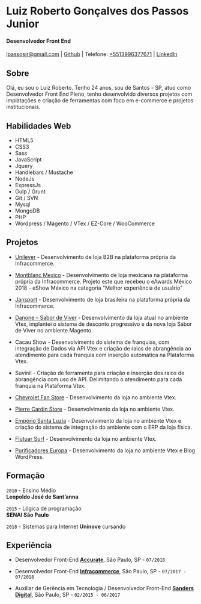 # Luiz Roberto Gonçalves dos Passos Junior

#### Desenvolvedor Front End

[lpassosjr@gmail.com](mailto:lpassosjr@gmail.com) | [Github](http://github.com/lpassosjr) | Telefone: [+5513996377671](tel:+5513996377671) | [LinkedIn]( https://www.linkedin.com/in/luiz-roberto-g-dos-passos-junior-55a891109/)


## Sobre

Olá, eu sou o Luiz Roberto.
Tenho 24 anos, sou de Santos - SP, atuo como Desenvolvedor Front End Pleno, tenho desenvolvido diversos projetos com implatações e criação de ferramentas com foco em e-commerce e projetos institucionais.

## Habilidades Web

*   HTML5
*   CSS3
*   Sass
*   JavaScript
*   Jquery
*   Handlebars / Mustache
*   NodeJs
*   ExpressJs
*   Gulp / Grunt 
*   Git / SVN
*   Mysql
*   MongoDB
*   PHP
*   Wordpress / Magento / VTex / EZ-Core / WooCommerce

## Projetos

* [Unilever](http://www.compraunilever.com.br/) - Desenvolvimento de loja B2B na plataforma própria da Infracommerce.

* [Montblanc Mexico](http://www.montblanc.com.mx/) - Desenvolvimento de loja mexicana na plataforma própria da Infracommerce. Projeto este que recebeu o eAwards México 2018 - eShow México na categoria "Melhor experiência de usuário"

* [Jansport](http://www.jansport.com.br/) - Desenvolvimento de loja brasileira na plataforma própria da Infracommerce.

* [Danone – Sabor de Viver](http://www.sabordeviver.com.br/) - Desenvolvimento da loja atual no ambiente Vtex, implantei o sistema de desconto progressivo e da nova loja Sabor de Viver no ambiente Magento.

* Cacau Show - Desenvolvimento do sistema de franquias, com integração de Dados via API Vtex e criação de raios de abrangência ao atendimento para cada franquia com inserção automática na Plataforma Vtex.

* Suvinil - Criação de ferramenta para criação e inserção dos raios de abrangência com uso de API. Delimitando o atendimento para cada franquia na Plataforma Vtex.

* [Chevrolet Fan Store](http://www.chevroletfanstore.com.br/) - Desenvolvimento da loja no ambiente Vtex.

* [Pierre Cardin Store](http://store.pierrecardin.com.br/) - Desenvolvimento da loja no ambiente Vtex.

* [Empório Santa Luzia](http://www.natalsantaluzia.com.br/) - Desenvolvimento da loja no ambiente Vtex e criação do sistema de integração do ambiente com o ERP da loja física.

* [Flutuar Surf](http://www.lojaflutuar.com.br/) - Desenvolvimento da loja no ambiente Vtex.

* [Purificadores Europa](http://www.europa.com.br/) - Desenvolvimento da loja no ambiente Vtex e Blog WordPress.

## Formação

`2010` - Ensino Médio  
 **Leopoldo José de Sant’anna**

`2015` - Lógica de programação  
 **SENAI São Paulo**
 
`2018` - Sistemas para Internet 
**Uninove** cursando


## Experiência

*   Desenvolvedor Front-End **[Accurate](http://www.accurate.com.br)**, São Paulo, SP - `07/2018`


*   Desenvolvedor Front-End **[Infracommerce](http://www.infracommerce.com.br)**, São Paulo, SP - `07/2017 - 07/2018`

*   Auxiliar de Gerência em Tecnologia / Desenvolvedor Front-End **[Sanders Digital]( http://www.sandersdigital.com.br/)**, São Paulo, SP - `02/2015 - 06/2017`
